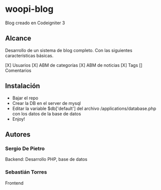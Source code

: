 # woopi-blog

Blog creado en Codeigniter 3

## Alcance

Desarrollo de un sistema de blog completo. Con las siguientes características básicas.

[X] Usuarios
[X] ABM de categorías
[X] ABM de noticias
[X] Tags
[] Comentarios

## Instalación

- Bajar el repo
- Crear la DB en el server de mysql
- Editar la variable $db['default'] del archivo /applications/database.php con los datos de la base de datos
- Enjoy!

## Autores

### Sergio De Pietro
Backend: Desarrollo PHP, base de datos

### Sebastián Torres
Frontend 
